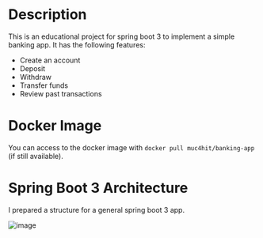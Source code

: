 # Description

This is an educational project for spring boot 3 to implement a simple banking app. It has the following features:
* Create an account
* Deposit
* Withdraw
* Transfer funds
* Review past transactions

# Docker Image

You can access to the docker image with `docker pull muc4hit/banking-app` (if still available).

# Spring Boot 3 Architecture

I prepared a structure for a general spring boot 3 app.

![image](https://github.com/user-attachments/assets/1508f819-8477-4231-900b-a2b84199d160)
